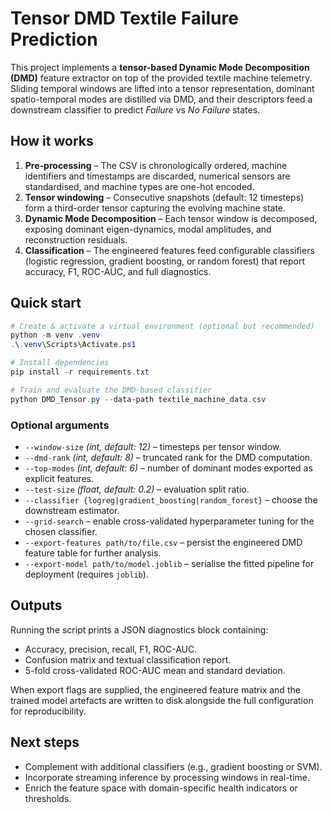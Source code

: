 # Tensor DMD Textile Failure Prediction

This project implements a **tensor-based Dynamic Mode Decomposition (DMD)** feature
extractor on top of the provided textile machine telemetry. Sliding temporal
windows are lifted into a tensor representation, dominant spatio-temporal modes
are distilled via DMD, and their descriptors feed a downstream classifier to
predict *Failure* vs *No Failure* states.

## How it works

1. **Pre-processing** – The CSV is chronologically ordered, machine identifiers
   and timestamps are discarded, numerical sensors are standardised, and
   machine types are one-hot encoded.
2. **Tensor windowing** – Consecutive snapshots (default: 12 timesteps) form a
   third-order tensor capturing the evolving machine state.
3. **Dynamic Mode Decomposition** – Each tensor window is decomposed, exposing
   dominant eigen-dynamics, modal amplitudes, and reconstruction residuals.
4. **Classification** – The engineered features feed configurable classifiers
   (logistic regression, gradient boosting, or random forest) that report
   accuracy, F1, ROC-AUC, and full diagnostics.

## Quick start

```powershell
# Create & activate a virtual environment (optional but recommended)
python -m venv .venv
.\.venv\Scripts\Activate.ps1

# Install dependencies
pip install -r requirements.txt

# Train and evaluate the DMD-based classifier
python DMD_Tensor.py --data-path textile_machine_data.csv
```

### Optional arguments

- `--window-size` *(int, default: 12)* – timesteps per tensor window.
- `--dmd-rank` *(int, default: 8)* – truncated rank for the DMD computation.
- `--top-modes` *(int, default: 6)* – number of dominant modes exported as
  explicit features.
- `--test-size` *(float, default: 0.2)* – evaluation split ratio.
- `--classifier {logreg|gradient_boosting|random_forest}` – choose the downstream
   estimator.
- `--grid-search` – enable cross-validated hyperparameter tuning for the chosen
   classifier.
- `--export-features path/to/file.csv` – persist the engineered DMD feature
   table for further analysis.
- `--export-model path/to/model.joblib` – serialise the fitted pipeline for
   deployment (requires `joblib`).

## Outputs

Running the script prints a JSON diagnostics block containing:

- Accuracy, precision, recall, F1, ROC-AUC.
- Confusion matrix and textual classification report.
- 5-fold cross-validated ROC-AUC mean and standard deviation.

When export flags are supplied, the engineered feature matrix and the trained
model artefacts are written to disk alongside the full configuration for
reproducibility.

## Next steps

- Complement with additional classifiers (e.g., gradient boosting or SVM).
- Incorporate streaming inference by processing windows in real-time.
- Enrich the feature space with domain-specific health indicators or thresholds.
